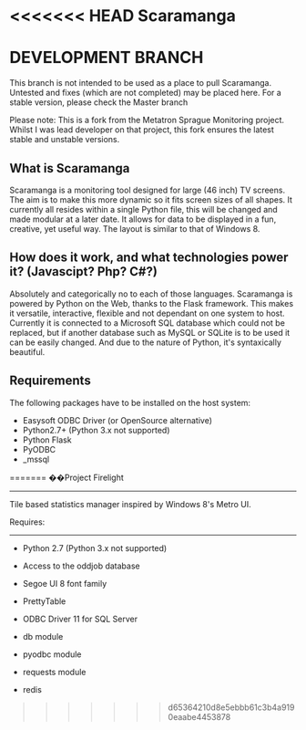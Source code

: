 <<<<<<< HEAD
Scaramanga
==========
DEVELOPMENT BRANCH
==================
This branch is not intended to be used as a place to pull Scaramanga.
Untested and fixes (which are not completed) may be placed here. For
a stable version, please check the Master branch


Please note: This is a fork from the Metatron Sprague Monitoring project.
Whilst I was lead developer on that project, this fork ensures the latest
stable and unstable versions.

What is Scaramanga
------------------
Scaramanga is a monitoring tool designed for large (46 inch) TV screens.
The aim is to make this more dynamic so it fits screen sizes of all shapes.
It currently all resides within a single Python file, this will be changed
and made modular at a later date.
It allows for data to be displayed in a fun, creative, yet useful way.
The layout is similar to that of Windows 8.

How does it work, and what technologies power it? (Javascipt? Php? C#?)
-----------------------------------------------------------------------
Absolutely and categorically no to each of those languages.
Scaramanga is powered by Python on the Web, thanks to the Flask framework.
This makes it versatile, interactive, flexible and not dependant on 
one system to host.
Currently it is connected to a Microsoft SQL database which could not be
replaced, but if another database such as MySQL or SQLite is to be used
it can be easily changed.
And due to the nature of Python, it's syntaxically beautiful.

Requirements
------------
The following packages have to be installed on the host system:

* Easysoft ODBC Driver (or OpenSource alternative)
* Python2.7+ (Python 3.x not supported)
* Python Flask
* PyODBC
* _mssql


=======
��Project Firelight

-----------------

Tile based statistics manager inspired by Windows 8's Metro UI.





Requires:

---------

* Python 2.7 (Python 3.x not supported)

* Access to the oddjob database

* Segoe UI 8 font family

* PrettyTable

* ODBC Driver 11 for SQL Server

* db module

* pyodbc module 

* requests module

* redis
>>>>>>> d65364210d8e5ebbb61c3b4a9190eaabe4453878
